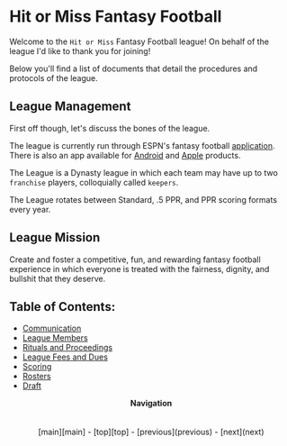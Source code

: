 # Hit or Miss Fantasy Football

Welcome to the `Hit or Miss` Fantasy Football league! On behalf of the league I'd like to thank you for joining!

Below you'll find a list of documents that detail the procedures and protocols of the league.

## League Management

First off though, let's discuss the bones of the league.

The league is currently run through ESPN's fantasy football [application][espn]. There is also an app available for
[Android][play_store] and [Apple][apple_store] products.

The League is a Dynasty league in which each team may have up to two `franchise` players, colloquially called
`keepers`.

The League rotates between Standard, .5 PPR, and PPR scoring formats every year. 

## League Mission

Create and foster a competitive, fun, and rewarding fantasy football experience in which everyone is treated with the
fairness, dignity, and bullshit that they deserve.

## Table of Contents:

-   [Communication][communication]
-   [League Members][members]
-   [Rituals and Proceedings][rituals]
-   [League Fees and Dues][fees]
-   [Scoring][scoring]
-   [Rosters][rosters]
-   [Draft][draft]

<p align="center">
  <b>Navigation</b><br>
  <br><br>
  [main][main] - [top][top] - [previous](previous) - [next](next)
</p>

[main]: readme.md
[top]: league_fees_and_dues.md
[next]: scoring.md


[espn]: http://games.espn.com/ffl/leagueoffice?leagueId=56226
[play_store]: https://play.google.com/store/apps/details?id=com.espn.fantasy.lm.football&hl=en
[apple_store]: https://itunes.apple.com/us/app/espn-fantasy-football-and-more-games/id555376968?mt=8
[communication]: communication.md
[members]: league_members.md
[rituals]: rituals_and_proceedings.md
[fees]: league_fees_and_dues.md
[scoring]: scoring.md
[rosters]: rosters.md
[draft]: draft.md
